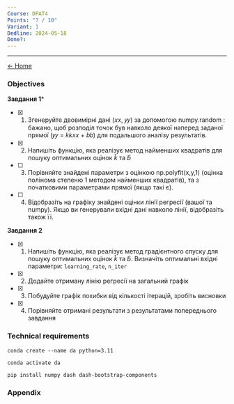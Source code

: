 ```yaml
---
Course: DPAT4
Points: "? / 10"
Variant: 1
Dedline: 2024-05-18
Done?:
---
```

---

[<- Home](../)

### Objectives

**Завдання 1***

- [x] 1. Згенеруйте двовимірні дані (𝑥𝑥, 𝑦𝑦) за допомогою numpy.random : бажано, щоб розподіл точок був навколо деякої наперед заданої прямої (𝑦𝑦 = 𝑘𝑘𝑥𝑥 + 𝑏𝑏) для подальшого аналізу результатів.
- [x] 2. Напишіть функцію, яка реалізує метод найменших квадратів для пошуку оптимальних оцінок $\hat{k}$ та $\hat{b}$
- [ ] 3. Порівняйте знайдені параметри з оцінкою np.polyfit(x,y,1) (оцінка полінома степеню 1 методом найменших квадратів), та з початковими параметрами прямої (якщо такі є).
- [ ] 4. Відобразіть на графіку знайдені оцінки лінії регресії (вашої та numpy). Якщо ви генерували вхідні дані навколо лінії, відобразіть також її.

**Завдання 2**

- [x] 1. Напишіть функцію, яка реалізує метод градієнтного спуску для пошуку оптимальних оцінок $\hat{k}$ та $\hat{b}$. Визначіть оптимальні вхідні параметри: `learning_rate`, `n_iter`
- [x] 2. Додайте отриману лінію регресії на загальний графік
- [x] 3. Побудуйте графік похибки від кількості ітерацій, зробіть висновки
- [x] 4. Порівняйте отримані результати з результатами попереднього завдання


### Technical requirements


```
conda create --name da python=3.11
```

```
conda activate da
```

```
pip install numpy dash dash-bootstrap-components
```

### Appendix